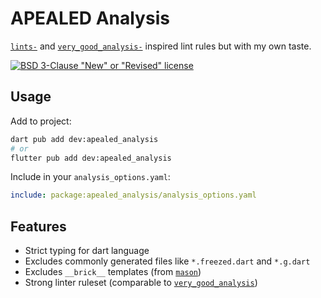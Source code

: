 # APEALED Analysis

[`lints-`](https://pub.dev/packages/lints) and [`very_good_analysis-`](https://pub.dev/packages/very_good_analysis) inspired lint rules but  with my own taste.

[![BSD 3-Clause "New" or "Revised" license](https://img.shields.io/badge/license-BSD-3)](./LICENSE)

## Usage

Add to project:

```sh
dart pub add dev:apealed_analysis
# or
flutter pub add dev:apealed_analysis
```

Include in your `analysis_options.yaml`:

```yaml
include: package:apealed_analysis/analysis_options.yaml
```

## Features

- Strict typing for dart language
- Excludes commonly generated files like `*.freezed.dart` and `*.g.dart`
- Excludes `__brick__` templates (from [`mason`](https://pub.dev/packages/mason_cli))
- Strong linter ruleset (comparable to [`very_good_analysis`](https://pub.dev/packages/very_good_analysis))